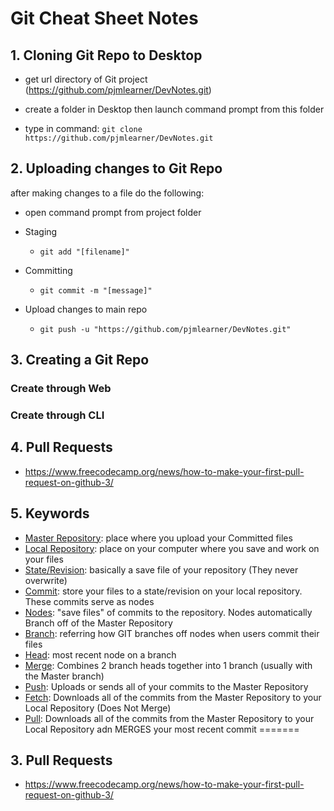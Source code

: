 # Git Cheat Sheet Notes

## 1. Cloning Git Repo to Desktop

* get url directory of Git project (https://github.com/pjmlearner/DevNotes.git)

* create a folder in Desktop then launch command prompt from this folder

* type in command: `git clone https://github.com/pjmlearner/DevNotes.git`

  

## 2. Uploading changes to Git Repo

after making changes to a file do the following:

* open command prompt from project folder
* Staging
  
  * `git add "[filename]"`
* Committing
  
  * `git commit -m "[message]"`
* Upload changes to main repo
  
  * `git push -u "https://github.com/pjmlearner/DevNotes.git"`
  
    

## 3. Creating a Git Repo

### 	Create through Web

### 	Create through CLI




## 4. Pull Requests

* https://www.freecodecamp.org/news/how-to-make-your-first-pull-request-on-github-3/

  

## 5. Keywords

* <u>Master Repository</u>: place where you upload your Committed files
* <u>Local Repository</u>: place on your computer where you save and work on your files
* <u>State/Revision</u>: basically a save file of your repository (They never overwrite)
* <u>Commit</u>: store your files to a state/revision on your local repository. These commits serve as nodes
* <u>Nodes</u>: "save files" of commits to the repository. Nodes automatically Branch off of the Master Repository
* <u>Branch</u>: referring how GIT branches off nodes when users commit their files
* <u>Head</u>: most recent node on a branch
* <u>Merge</u>: Combines 2 branch heads together into 1 branch (usually with the Master branch)
* <u>Push</u>: Uploads or sends all of your commits to the Master Repository
* <u>Fetch</u>: Downloads all of the commits from the Master Repository to your Local Repository (Does Not Merge)
* <u>Pull</u>: Downloads all of the commits from the Master Repository to your Local Repository adn MERGES your most recent commit
=======
## 3. Pull Requests

* https://www.freecodecamp.org/news/how-to-make-your-first-pull-request-on-github-3/

